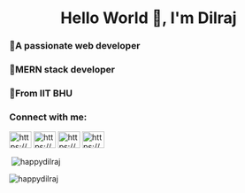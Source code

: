 <h1 align="center">Hello World 👋, I'm Dilraj</h1>
<h3>🤖A passionate web developer</h3>
<h3>👻MERN stack developer</h3>
<h3>🏫From IIT BHU</h3>


<h3 align="left">Connect with me:</h3>
<p align="left">
<a href="https://twitter.com/dilraj__10" target="blank"><img align="center" src="https://play-lh.googleusercontent.com/wIf3HtczQDjHzHuu7vezhqNs0zXAG85F7VmP7nhsTxO3OHegrVXlqIh_DWBYi86FTIGk" alt="https://github.com/happydilraj" height="30" width="40" /></a>
<a href="https://www.linkedin.com/in/dilraj-singh-009613208/" target="blank"><img align="center" src="https://cdn-icons-png.flaticon.com/512/174/174857.png" alt="https://github.com/happydilraj" height="30" width="40" /></a>
<a href="https://www.instagram.com/_happydilraj/" target="blank"><img align="center" src="https://encrypted-tbn0.gstatic.com/images?q=tbn:ANd9GcQdmYcxVTS6zfzxW8RJAl7ThfXZRI_Y-zOU9ElyokAc5m0zkM-hMT8U7oVfdP8M4UiUWjM&usqp=CAU" alt="https://github.com/happydilraj" height="30" width="40" /></a>
<a href="https://www.instagram.com/_happydilraj/" target="blank"><img align="center" src="" alt="https://github.com/happydilraj" height="30" width="40" /></a>

</p>


<p>&nbsp;<img align="center" src="https://github-readme-stats.vercel.app/api?username=happydilraj&show_icons=true&locale=en" alt="happydilraj" /></p>

<p><img align="center" src="https://github-readme-streak-stats.herokuapp.com/?user=happydilraj&" alt="happydilraj" /></p>
